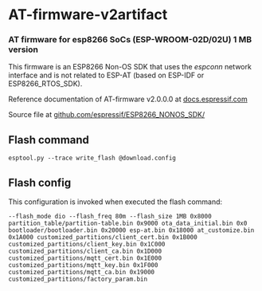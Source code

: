 # AT-firmware-v2artifact

### AT firmware for esp8266 SoCs (ESP-WROOM-02D/02U) 1 MB version

This firmware is an ESP8266 Non-OS SDK that uses the *espconn* network interface and is not related to  ESP-AT (based on ESP-IDF or ESP8266_RTOS_SDK).

Reference documentation of AT-firmware v2.0.0.0 at [docs.espressif.com](https://espressif-docs.readthedocs-hosted.com/projects/esp-at/en/release-v2.2.0.0_esp8266/Get_Started/Hardware_connection.html#esp8266-series)

Source file at [github.com/espressif/ESP8266_NONOS_SDK/](https://github.com/espressif/ESP8266_NONOS_SDK/tree/master/bin/at#update-steps)

## Flash command

``esptool.py --trace write_flash @download.config``

## Flash config

This configuration is invoked when executed the flash command:

``--flash_mode dio --flash_freq 80m --flash_size 1MB 0x8000 partition_table/partition-table.bin 0x9000 ota_data_initial.bin 0x0 bootloader/bootloader.bin 0x20000 esp-at.bin 0x18000 at_customize.bin 0x1A000 customized_partitions/client_cert.bin 0x1B000 customized_partitions/client_key.bin 0x1C000 customized_partitions/client_ca.bin 0x1D000 customized_partitions/mqtt_cert.bin 0x1E000 customized_partitions/mqtt_key.bin 0x1F000 customized_partitions/mqtt_ca.bin 0x19000 customized_partitions/factory_param.bin``
